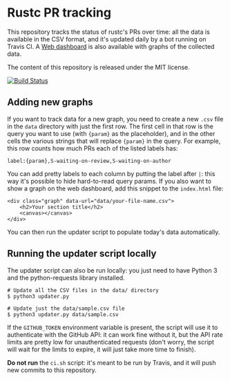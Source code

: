 # Rustc PR tracking

This repository tracks the status of rustc's PRs over time: all the data is
available in the CSV format, and it's updated daily by a bot running on Travis
CI. A [Web dashboard](https://rust-lang-nursery.github.io/rustc-pr-tracking/) is
also available with graphs of the collected data.

The content of this repository is released under the MIT license.

[![Build Status](https://travis-ci.org/rust-lang-nursery/rustc-pr-tracking.svg?branch=master)](https://travis-ci.org/rust-lang-nursery/rustc-pr-tracking)

## Adding new graphs

If you want to track data for a new graph, you need to create a new `.csv` file
in the `data` directory with just the first row. The first cell in that row is
the query you want to use (with `{param}` as the placeholder), and in the other
cells the various strings that will replace `{param}` in the query. For example,
this row counts how much PRs each of the listed labels has:

```
label:{param},S-waiting-on-review,S-waiting-on-author
```

You can add pretty labels to each column by putting the label after `|`: this
way it's possible to hide hard-to-read query params. If you also want to show a
graph on the web dashboard, add this snippet to the `index.html` file:

```
<div class="graph" data-url="data/your-file-name.csv">
    <h2>Your section title</h2>
    <canvas></canvas>
</div>
```

You can then run the updater script to populate today's data automatically.

## Running the updater script locally

The updater script can also be run locally: you just need to have Python 3 and
the python-requests library installed.

```
# Update all the CSV files in the data/ directory
$ python3 updater.py

# Update just the data/sample.csv file
$ python3 updater.py data/sample.csv
```

If the `GITHUB_TOKEN` environment variable is present, the script will use it
to authenticate with the GitHub API: it can work fine without it, but the API
rate limits are pretty low for unauthenticated requests (don't worry, the
script will wait for the limits to expire, it will just take more time to
finish).

**Do not run** the `ci.sh` script: it's meant to be run by Travis, and it will
push new commits to this repository.
